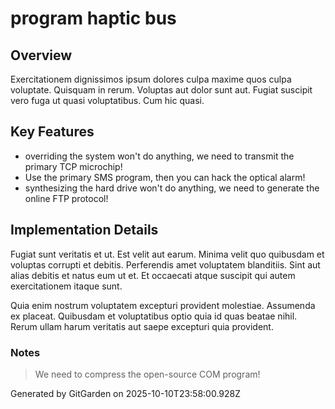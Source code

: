 # program haptic bus

## Overview
Exercitationem dignissimos ipsum dolores culpa maxime quos culpa voluptate. Quisquam in rerum. Voluptas aut dolor sunt aut. Fugiat suscipit vero fuga ut quasi voluptatibus. Cum hic quasi.

## Key Features
- overriding the system won't do anything, we need to transmit the primary TCP microchip!
- Use the primary SMS program, then you can hack the optical alarm!
- synthesizing the hard drive won't do anything, we need to generate the online FTP protocol!

## Implementation Details
Fugiat sunt veritatis et ut. Est velit aut earum. Minima velit quo quibusdam et voluptas corrupti et debitis. Perferendis amet voluptatem blanditiis. Sint aut alias debitis et natus eum ut et. Et occaecati atque suscipit qui autem exercitationem itaque sunt.
 Quia enim nostrum voluptatem excepturi provident molestiae. Assumenda ex placeat. Quibusdam et voluptatibus optio quia id quas beatae nihil. Rerum ullam harum veritatis aut saepe excepturi quia provident.

### Notes
> We need to compress the open-source COM program!

Generated by GitGarden on 2025-10-10T23:58:00.928Z